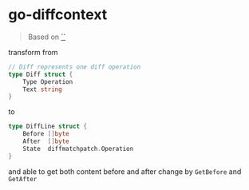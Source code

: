 # go-diffcontext

> Based on [``]()

transform from 
```go
// Diff represents one diff operation
type Diff struct {
	Type Operation
	Text string
}
```
to
```go
type DiffLine struct {
	Before []byte
	After  []byte
	State  diffmatchpatch.Operation
}
```

and able to get both content before and after change by `GetBefore` and `GetAfter`
